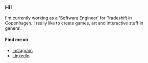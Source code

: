 ### Hi!
I'm currently working as a 'Software Engineer' for Tradeshift in Copenhagen. 
I really like to create games, art and interactive stuff in general.

#### Find me on
- [Instagram](https://www.instagram.com/cauli.tomaz)
- [LinkedIn](https://www.linkedin.com/in/caulitomaz)
